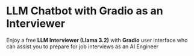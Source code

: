 # LLM Chatbot with Gradio as an Interviewer

Enjoy a free **LLM Interviewer (Llama 3.2)** with **Gradio** user interface who can assist you to prepare for job interviews as an AI Engineer
